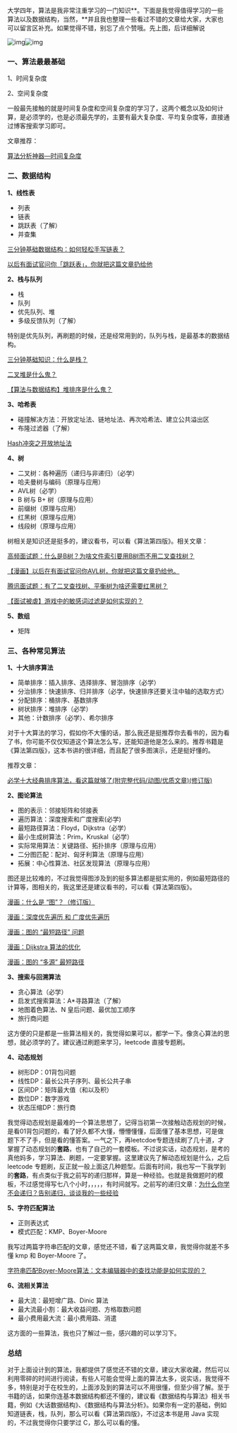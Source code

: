 大学四年，算法是我非常注重学习的一门知识**。下面是我觉得值得学习的一些算法以及数据结构，当然，**并且我也整理一些看过不错的文章给大家，大家也可以留言区补充。如果觉得不错，别忘了点个赞哦。先上图，后详细解说

![img](https://pic4.zhimg.com/50/v2-290dbad547b6a7fabd9fa3724e82379d_hd.jpg)![img](https://pic4.zhimg.com/80/v2-290dbad547b6a7fabd9fa3724e82379d_hd.jpg)

### 一、算法最最基础

1、时间复杂度

2、空间复杂度

一般最先接触的就是时间复杂度和空间复杂度的学习了，这两个概念以及如何计算，是必须学的，也是必须最先学的，主要有最大复杂度、平均复杂度等，直接通过博客搜索学习即可。

文章推荐：

[算法分析神器—时间复杂度](https://link.zhihu.com/?target=https%3A//mp.weixin.qq.com/s/070nYGokM96aorZn6MZTDA)



### 二、数据结构

**1、线性表**

- 列表
- 链表
- 跳跃表（了解）
- 并查集

[三分钟基础数据结构：如何轻松手写链表？](https://link.zhihu.com/?target=https%3A//mp.weixin.qq.com/s/hKjkITbCRcnZBafpjiwWJA)

[以后有面试官问你「跳跃表」，你就把这篇文章扔给他](https://link.zhihu.com/?target=https%3A//mp.weixin.qq.com/s/AGPCfFg7bEiCsa5zNeCi4A)

**2、栈与队列**

- 栈
- 队列
- 优先队列、堆
- 多级反馈队列（了解）

特别是优先队列，再刷题的时候，还是经常用到的，队列与栈，是最基本的数据结构。

[三分钟基础知识：什么是栈？](https://link.zhihu.com/?target=https%3A//mp.weixin.qq.com/s/6DMLl_EksTqSqWyE2FkEug)

[二叉堆是什么鬼？](https://link.zhihu.com/?target=https%3A//mp.weixin.qq.com/s/TKRtF2dAtH7VuNs-FC4awA)

[【算法与数据结构】堆排序是什么鬼？](https://link.zhihu.com/?target=https%3A//mp.weixin.qq.com/s/B0ImTjuQJiR7ahRzBpslcg)

**3、哈希表**

- 碰撞解决方法：开放定址法、链地址法、再次哈希法、建立公共溢出区
- 布隆过滤器（了解）

[Hash冲突之开放地址法](https://link.zhihu.com/?target=https%3A//mp.weixin.qq.com/s/SddKKeTK6Hpk9Q5R8NmZKA)

**4、树**

- 二叉树：各种遍历（递归与非递归）（必学）
- 哈夫曼树与编码（原理与应用）
- AVL树（必学）
- B 树与 B+ 树（原理与应用）
- 前缀树（原理与应用）
- 红黑树（原理与应用）
- 线段树（原理与应用）

树相关是知识还是挺多的，建议看书，可以看《算法第四版》。相关文章：

[高频面试题：什么是B树？为啥文件索引要用B树而不用二叉查找树？](https://link.zhihu.com/?target=https%3A//mp.weixin.qq.com/s%3F__biz%3DMzg2NzA4MTkxNQ%3D%3D%26mid%3D2247486101%26idx%3D1%26sn%3D980f6dfb7643a9ff4f5a661d4a496046%26chksm%3Dce404141f937c85750232523583435e97f3965a3761fa327e5d79e2b720dfced1a1dfc731d3b%26token%3D1321503479%26lang%3Dzh_CN%23rd)

[【漫画】以后在有面试官问你AVL树，你就把这篇文章扔给他。](https://link.zhihu.com/?target=https%3A//mp.weixin.qq.com/s/dYP5-fM22BgM3viWg4V44A)

[腾讯面试题：有了二叉查找树、平衡树为啥还需要红黑树？](https://link.zhihu.com/?target=https%3A//mp.weixin.qq.com/s/p_fEMMNjlnPbbwY9dDQMAQ)

[【面试被虐】游戏中的敏感词过滤是如何实现的？](https://link.zhihu.com/?target=https%3A//mp.weixin.qq.com/s/ZYtU4v9y2KMLT0d2X_MIZQ)



**5、数组**

- 矩阵





### 三、各种常见算法

**1、十大排序算法**

- 简单排序：插入排序、选择排序、冒泡排序（必学）
- 分治排序：快速排序、归并排序（必学，快速排序还要关注中轴的选取方式）
- 分配排序：桶排序、基数排序
- 树状排序：堆排序（必学）
- 其他：计数排序（必学）、希尔排序

对于十大算法的学习，假如你不大懂的话，那么我还是挺推荐你去看书的，因为看了书，你可能不仅仅知道这个算法怎么写，还能知道他是怎么来的。推荐书籍是《算法第四版》，这本书讲的很详细，而且配了很多图演示，还是挺好懂的。

推荐文章：

[必学十大经典排序算法，看这篇就够了(附完整代码/动图/优质文章)(修订版)](https://link.zhihu.com/?target=https%3A//mp.weixin.qq.com/s/IAZnN00i65Ad3BicZy5kzQ)

**2、图论算法**

- 图的表示：邻接矩阵和邻接表
- 遍历算法：深度搜索和广度搜索(必学)
- 最短路径算法：Floyd，Dijkstra（必学）
- 最小生成树算法：Prim，Kruskal（必学）
- 实际常用算法：关键路径、拓扑排序（原理与应用）
- 二分图匹配：配对、匈牙利算法（原理与应用）
- 拓展：中心性算法、社区发现算法（原理与应用）

图还是比较难的，不过我觉得图涉及到的挺多算法都是挺实用的，例如最短路径的计算等，图相关的，我这里还是建议看书的，可以看《算法第四版》。

[漫画：什么是 “图”？（修订版）](https://link.zhihu.com/?target=https%3A//mp.weixin.qq.com/s/4JEHZWanGtsQHYrZ0MDq7Q)

[漫画：深度优先遍历 和 广度优先遍历](https://link.zhihu.com/?target=https%3A//mp.weixin.qq.com/s/WA5hQXkcACIarcdVnRnuiw)

[漫画：图的 “最短路径” 问题](https://link.zhihu.com/?target=https%3A//mp.weixin.qq.com/s/gjjrsj95X4w7QdWBlAKnaA)

[漫画：Dijkstra 算法的优化](https://link.zhihu.com/?target=https%3A//mp.weixin.qq.com/s/ALQntqQJkdWf4RbPaGOOhg)

[漫画：图的 “多源” 最短路径](https://link.zhihu.com/?target=https%3A//mp.weixin.qq.com/s/qnPSzv_xWSZN0VpdUgwvMg)

**3、搜索与回溯算法**

- 贪心算法（必学）
- 启发式搜索算法：A*寻路算法（了解）
- 地图着色算法、N 皇后问题、最优加工顺序
- 旅行商问题

这方便的只是都是一些算法相关的，我觉得如果可以，都学一下。像贪心算法的思想，就必须学的了。建议通过刷题来学习，leetcode 直接专题刷。

**4、动态规划**

- 树形DP：01背包问题
- 线性DP：最长公共子序列、最长公共子串
- 区间DP：矩阵最大值（和以及积）
- 数位DP：数字游戏
- 状态压缩DP：旅行商

我觉得动态规划是最难的一个算法思想了，记得当初第一次接触动态规划的时候，是看01背包问题的，看了好久都不大懂，懵懵懂懂，后面懂了基本思想，可是做题下不了手，但是看的懂答案。一气之下，再leetcdoe专题连续刷了几十道，才掌握了动态规划的**套路**，也有了自己的一套模板。不过说实话，动态规划，是考的真他妈多，学习算法、刷题，一定要掌握。这里建议先了解动态规划是什么，之后 leetcode 专题刷，反正就一般上面这几种题型。后面有时间，我也写一下我学到的**套路**，有点类似于我之前写的递归那样，算是一种经验。也就是我做题时的模板，不过感觉得写七八个小时，，，，，有时间就写。之前写的递归文章：[为什么你学不会递归？告别递归，谈谈我的一些经验](https://link.zhihu.com/?target=https%3A//mp.weixin.qq.com/s/mJ_jZZoak7uhItNgnfmZvQ)

**5、字符匹配算法**

- 正则表达式
- 模式匹配：KMP、Boyer-Moore

我写过两篇字符串匹配的文章，感觉还不错，看了这两篇文章，我觉得你就差不多懂 kmp 和 Boyer-Moore 了。

[字符串匹配Boyer-Moore算法：文本编辑器中的查找功能是如何实现的？](https://link.zhihu.com/?target=https%3A//mp.weixin.qq.com/s/7IZTuLrPSuxvFRqsv5PiXQ)

**6、流相关算法**

- 最大流：最短增广路、Dinic 算法
- 最大流最小割：最大收益问题、方格取数问题
- 最小费用最大流：最小费用路、消遣

这方面的一些算法，我也只了解过一些，感兴趣的可以学习下。

### 总结

对于上面设计到的算法，我都提供了感觉还不错的文章，建议大家收藏，然后可以利用零碎的时间进行阅读，有些人可能会觉得上面的算法太多，说实话，我觉得不多，特别是对于在校生的，上面涉及到的算法可以不用很懂，但至少得了解。至于书籍的话，如果你连基本数据结构都还不懂的，建议看《数据结构与算法》相关书籍，例如《大话数据结构》、《数据结构与算法分析》。如果你有一定的基础，例如知道链表，栈，队列，那么可以看《算法第四版》，不过这本书是用 Java 实现的，不过我觉得你只要学过 C，那么可以看的懂。

